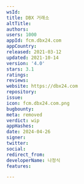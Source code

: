 ```yaml
---
wsId: 
title: DBX 거래소
altTitle: 
authors: 
users: 1000
appId: fcm.dbx24.com
appCountry: 
released: 2021-03-12
updated: 2021-10-14
version: '4.0'
stars: 3.1
ratings: 
reviews: 
website: https://dbx24.com
repository: 
issue: 
icon: fcm.dbx24.com.png
bugbounty: 
meta: removed
verdict: wip
appHashes: 
date: 2024-04-26
signer: 
twitter: 
social: 
redirect_from: 
developerName: 나정식
features: 

---
```


